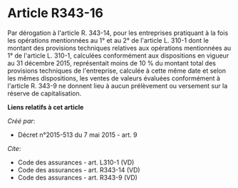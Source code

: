 # Article R343-16

Par dérogation à l'article R. 343-14, pour les entreprises pratiquant à la fois les opérations mentionnées au 1° et au 2° de
l'article L. 310-1 dont le montant des provisions techniques relatives aux opérations mentionnées au 1° de l'article L.
310-1, calculées conformément aux dispositions en vigueur au 31 décembre 2015, représentait moins de 10 % du montant total
des provisions techniques de l'entreprise, calculée à cette même date et selon les mêmes dispositions, les ventes de valeurs
évaluées conformément à l'article R. 343-9 ne donnent lieu à aucun prélèvement ou versement sur la réserve de capitalisation.

**Liens relatifs à cet article**

_Créé par_:

  - Décret n°2015-513 du 7 mai 2015 - art. 9

_Cite_:

  - Code des assurances - art. L310-1 (VD)
  - Code des assurances - art. R343-14 (VD)
  - Code des assurances - art. R343-9 (VD)
